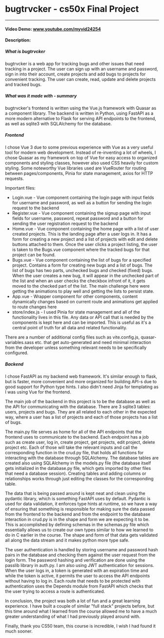 # bugtrvcker - cs50x Final Project
---
#### Video Demo:  www.youtube.com/myvid24254

#### Description:

##### What is bugtrvcker
bugtrvcker is a web app for tracking bugs and other issues that need tracking in a project. The user can sign up with an username and password, sign in into their account, create projects and add bugs to projects for convenient tracking. The user can create, read, update and delete projects and tracked bugs.

##### What was it made with - summary
bugtrvcker's frontend is written using the Vue.js framework with Quasar as a component library. The backend is written in Python, using FastAPI as a more modern alternative to Flask for serving API endpoints to the frontend, as well as sqlite3 with SQLAlchemy for the database.

##### Frontend
I chose Vue 3 due to some previous experience with Vue as a very useful tool for modern web development. Instead of re-inventing a lot of wheels, I chose Quasar as my framework on top of Vue for easy access to organized components and styling classes, however also used CSS heavily for custom styling. Some noteworthy Vue libraries used are VueRouter for routing between pages/components, Pinia for state management, axios for HTTP requests.

Important files:
- Login.vue - Vue component containing the login page with input fields for username and password, as well as a button for sending the login request to the backend
- Register.vue - Vue component containing the signup page with input fields for username, password, repeat password and a button for sending the user registration request to the backend
- Home.vue - Vue component containing the home page with a list of user created projects. This is the landing page after a user logs in. It has a form for creating a new project and a list of projects with edit and delete buttons attached to them. Once the user clicks a project listing, the user is taken to the Bugs.vue component where the tracked bugs for that project can be found.
- Bugs.vue - Vue component containing the list of bugs for a specified project. Contains a form for creating new bugs and a list of bugs. The list of bugs has two parts, unchecked bugs and checked (fixed) bugs. When the user creates a new bug, it will appear in the unchecked part of the list and when an user checks the checkbox infront of it, it gets moved to the checked part of the list. The main challenge here were getting the animations to play well and getting the lists to persist state.
- App.vue - Wrapper component for other components, content dynamically changes based on current route and animations get applied to route changes here
- store/index.js - I used Pinia for state management and all of the functionality lives in this file. Any data or API call that is needed by the components is kept here and can be imported. This is useful as it's a central point of truth for all data and related functionality.


There are a number of additional config files such as vite.config.js, quasar-variables.sass etc. that get auto-generated and need minimal interaction from the developer unless something relevant needs to be specifically configured.

##### Backend

I chose FastAPI as my backend web framework. It's similar enough to flask, but is faster, more convenient and more organized for building API-s due to good support for Python type hints. I also didn't need Jinja for templating as I was using Vue for the frontend.

The main job of the backend in this project is to be the database as well as the API for communicating with the database. There are 3 sqlite3 tables: users, projects and bugs. They are all related to each other in the expected way, where a user has a list of projects and each of those projects has a list of bugs.

The main.py file serves as home for all of the API endpoints that the frontend uses to communicate to the backend. Each endpoint has a job such as create user, log in, create project, get projects, edit project, delete project etc. Each of those will take the relevant inputs and call the corresponding function in the crud.py file, that holds all functions for interacting with the database through SQLAlchemy. The database tables are created also using SQLAlchemy in the models.py file (the database itself gets initialized in the database.py file, which gets imported by other files that need a database session). Creating tables and adding columns or relationships works through just editing the classes for the corresponding table.

The data that is being passed around is kept neat and clean using the pydantic library, which is something FastAPI uses by default. Pydantic is used for data validation, it enforces type hints at runtime, so we have a way of ensuring that something is responsible for making sure the data passed from the frontend to the backend and from the endpoint to the database interaction in crud.py is in the shape and form we are expecting it to be. This is accomplished by defining schemas in the schemas.py file which essentially allows us to create our own types similar to how we learned to do in C earlier in the course. The shape and form of that data gets validated all along the data stream and it makes python more type safe.

The user authentication is handled by storing username and password hash pairs in the database and checking them against the user request from the login form. The password hashing and verification are done using the passlib library in auth.py. I am also using JWT authentication for sessions. When the user logs in, a token is generated with an expiration time and while the token is active, it permits the user to access the API endpoints without having to log in. Each route that needs to be protected with authentication uses the Depends module from FastAPI which checks that the user trying to access a route is authenticated.


In conclusion, the project was both a lot of fun and a great learning experience. I have built a couple of similar "full stack" projects before, but this time around what I learned from the course allowed me to have a much greater understanding of what I had previously played around with.

Finally, thank you CS50 team, this course is incredible, I wish I had found it much sooner.
